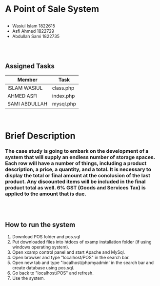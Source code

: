 # A Point of Sale System


##
- Wasiul Islam 1822615
- Asfi Ahmed 1822729
- Abdullah Sami 1822735


<br>
<br>

## Assigned Tasks

| Member | Task |
| ----------- | ----------- |
| ISLAM WASIUL | class.php |
| AHMED ASFI | index.php |
| SAMI ABDULLAH | mysql.php |

<br>

# Brief Description

### The case study is going to embark on the development of a system that will supply an endless number of storage spaces. Each row will have a number of things, including a product description, a price, a quantity, and a total. It is necessary to display the total or final amount at the conclusion of the last product. Any discounted items will be included in the final product total as well. 6% GST (Goods and Services Tax) is applied to the amount that is due.
 <br>
 <br>

## How to run the system
1. Download POS folder and pos.sql
2. Put downloaded files into htdocs of xxamp installation folder (if using windows operating system).
3. Open xxamp control panel and start Apache and MySql.
4. Open browser and type "localhost/POS" in the search bar.
5. Open new tab and type "localhost/phpmyadmin' in the search bar and create database using pos.sql.
6. Go back to "localhost/POS" and refresh.
7. Use the system.
